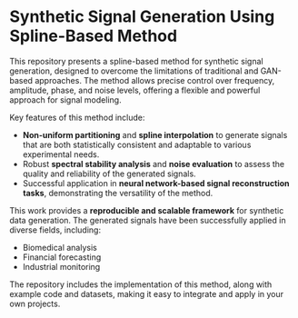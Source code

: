 # Synthetic Signal Generation Using Spline-Based Method

This repository presents a spline-based method for synthetic signal generation, designed to overcome the limitations of traditional and GAN-based approaches. The method allows precise control over frequency, amplitude, phase, and noise levels, offering a flexible and powerful approach for signal modeling.

Key features of this method include:
- **Non-uniform partitioning** and **spline interpolation** to generate signals that are both statistically consistent and adaptable to various experimental needs.
- Robust **spectral stability analysis** and **noise evaluation** to assess the quality and reliability of the generated signals.
- Successful application in **neural network-based signal reconstruction tasks**, demonstrating the versatility of the method.

This work provides a **reproducible and scalable framework** for synthetic data generation. The generated signals have been successfully applied in diverse fields, including:
- Biomedical analysis
- Financial forecasting
- Industrial monitoring

The repository includes the implementation of this method, along with example code and datasets, making it easy to integrate and apply in your own projects.
